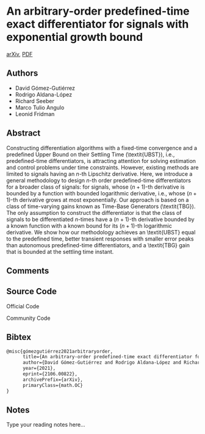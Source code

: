 
# An arbitrary-order predefined-time exact differentiator for signals with exponential growth bound

[arXiv](https://arxiv.org/abs/2106.0822), [PDF](https://arxiv.org/pdf/2106.0822.pdf)

## Authors

- David Gómez-Gutiérrez
- Rodrigo Aldana-López
- Richard Seeber
- Marco Tulio Angulo
- Leonid Fridman

## Abstract

Constructing differentiation algorithms with a fixed-time convergence and a predefined Upper Bound on their Settling Time (\textit{UBST}), i.e., predefined-time differentiators, is attracting attention for solving estimation and control problems under time constraints. However, existing methods are limited to signals having an $n$-th Lipschitz derivative. Here, we introduce a general methodology to design $n$-th order predefined-time differentiators for a broader class of signals: for signals, whose $(n+1)$-th derivative is bounded by a function with bounded logarithmic derivative, i.e., whose $(n+1)$-th derivative grows at most exponentially. Our approach is based on a class of time-varying gains known as Time-Base Generators (\textit{TBG}). The only assumption to construct the differentiator is that the class of signals to be differentiated $n$-times have a $(n+1)$-th derivative bounded by a known function with a known bound for its $(n+1)$-th logarithmic derivative. We show how our methodology achieves an \textit{UBST} equal to the predefined time, better transient responses with smaller error peaks than autonomous predefined-time differentiators, and a \textit{TBG} gain that is bounded at the settling time instant.

## Comments



## Source Code

Official Code



Community Code



## Bibtex

```tex
@misc{gómezgutiérrez2021arbitraryorder,
      title={An arbitrary-order predefined-time exact differentiator for signals with exponential growth bound}, 
      author={David Gómez-Gutiérrez and Rodrigo Aldana-López and Richard Seeber and Marco Tulio Angulo and Leonid Fridman},
      year={2021},
      eprint={2106.00822},
      archivePrefix={arXiv},
      primaryClass={math.OC}
}
```

## Notes

Type your reading notes here...

